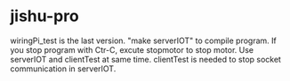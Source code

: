 # jishu-pro
wiringPi_test is the last version.
"make serverIOT" to compile program.
If you stop program with Ctr-C, excute stopmotor to stop motor.
Use serverIOT and clientTest at same time. clientTest is needed to stop socket communication in serverIOT.

